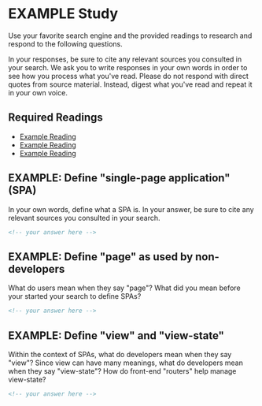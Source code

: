 # EXAMPLE Study

Use your favorite search engine and the provided readings to research and
respond to the following questions.

In your responses, be sure to cite any relevant sources you consulted in your
search. We ask you to write responses in your own words in order to see how you
process what you've read. Please do not respond with direct quotes from source
material. Instead, digest what you've read and repeat it in your own voice.

## Required Readings

- [Example Reading](https://www.github.com/ga-wdi-boston/example)
- [Example Reading](https://www.github.com/ga-wdi-boston/example)
- [Example Reading](https://www.github.com/ga-wdi-boston/example)

## EXAMPLE: Define "single-page application" (SPA)

In your own words, define what a SPA is. In your answer, be sure to cite any
relevant sources you consulted in your search.

```md
<!-- your answer here -->
```

## EXAMPLE: Define "page" as used by non-developers

What do users mean when they say "page"? What did you mean before your started
your search to define SPAs?

```md
<!-- your answer here -->
```

## EXAMPLE: Define "view" and "view-state"

Within the context of SPAs, what do developers mean when they say "view"? Since
view can have many meanings, what do developers mean when they say "view-state"?
How do front-end "routers" help manage view-state?

```md
<!-- your answer here -->
```
